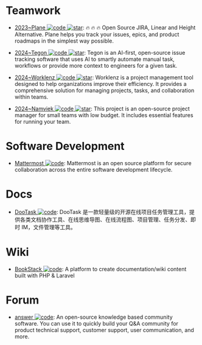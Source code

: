 # Teamwork

- [2023~Plane ![code](https://ng-tech.icu/assets/code.svg) ![star](https://img.shields.io/github/stars/makeplane/plane)](https://github.com/makeplane/plane): 🔥 🔥 🔥 Open Source JIRA, Linear and Height Alternative. Plane helps you track your issues, epics, and product roadmaps in the simplest way possible.

- [2024~Tegon ![code](https://ng-tech.icu/assets/code.svg) ![star](https://img.shields.io/github/stars/tegonhq/tegon)](https://github.com/tegonhq/tegon): Tegon is an AI-first, open-source issue tracking software that uses AI to smartly automate manual task, workflows or provide more context to engineers for a given task.

- [2024~Worklenz ![code](https://ng-tech.icu/assets/code.svg) ![star](https://img.shields.io/github/stars/Worklenz/worklenz)](https://github.com/Worklenz/worklenz): Worklenz is a project management tool designed to help organizations improve their efficiency. It provides a comprehensive solution for managing projects, tasks, and collaboration within teams.

- [2024~Namviek ![code](https://ng-tech.icu/assets/code.svg) ![star](https://img.shields.io/github/stars/hudy9x/namviek)](https://github.com/hudy9x/namviek): This project is an open-source project manager for small teams with low budget. It includes essential features for running your team.

# Software Development

- [Mattermost ![code](https://ng-tech.icu/assets/code.svg)](https://github.com/mattermost/mattermost-server): Mattermost is an open source platform for secure collaboration across the entire software development lifecycle.

# Docs

- [DooTask ![code](https://ng-tech.icu/assets/code.svg)](https://github.com/kuaifan/dootask): DooTask 是一款轻量级的开源在线项目任务管理工具，提供各类文档协作工具、在线思维导图、在线流程图、项目管理、任务分发、即时 IM，文件管理等工具。

# Wiki

- [BookStack ![code](https://ng-tech.icu/assets/code.svg)](https://github.com/BookStackApp/BookStack): A platform to create documentation/wiki content built with PHP & Laravel

# Forum

- [answer ![code](https://ng-tech.icu/assets/code.svg)](https://github.com/answerdev/answer): An open-source knowledge based community software. You can use it to quickly build your Q&A community for product technical support, customer support, user communication, and more.
